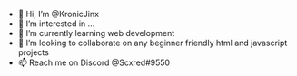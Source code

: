 - 👋 Hi, I’m @KronicJinx
- 👀 I’m interested in ...
- 🌱 I’m currently learning web development
- 💞️ I’m looking to collaborate on any beginner friendly html and javascript projects
- 📫 Reach me on Discord @Scxred#9550

